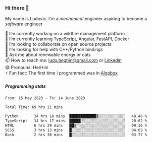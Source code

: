### Hi there 👋

My name is Ludovic. I'm a *mechanical* engineer aspiring to become a *software* engineer.

 🔭 I’m currently working on a wildfire management platform<br/>
 🌱 I’m currently learning TypeScript, Angular, FastAPI, Docker<br/>
 👯 I’m looking to collaborate on open source projects<br/>
 🤔 I’m looking for help with C++/Python bindings<br/>
 💬 Ask me about renewable energy or cats<br/>
 📫 How to reach me: ludo.beghin@gmail.com or [Linkedin](https://www.linkedin.com/in/ludovic-beghin/)<br/>
 😄 Pronouns: He/Him<br/>
 ⚡ Fun fact: The first time I programmed was in [Algobox](https://fr.wikipedia.org/wiki/Algobox)<br/>

##### Programming stats
<!--START_SECTION:waka-->

```txt
From: 15 May 2023 - To: 14 June 2023

Total Time: 69 hrs 21 mins

Python       34 hrs 18 mins  ████████████▒░░░░░░░░░░░░   49.46 %
TypeScript   14 hrs 17 mins  █████░░░░░░░░░░░░░░░░░░░░   20.62 %
HTML         6 hrs 29 mins   ██▒░░░░░░░░░░░░░░░░░░░░░░   09.36 %
SCSS         3 hrs 13 mins   █░░░░░░░░░░░░░░░░░░░░░░░░   04.65 %
Bash         2 hrs 36 mins   █░░░░░░░░░░░░░░░░░░░░░░░░   03.77 %
```

<!--END_SECTION:waka-->
